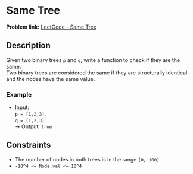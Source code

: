 # Same Tree

**Problem link:** [LeetCode - Same Tree](https://leetcode.com/problems/same-tree)

## Description

Given two binary trees `p` and `q`, write a function to check if they are the same.  
Two binary trees are considered the same if they are structurally identical and the nodes have the same value.

### Example

- Input:  
  `p = [1,2,3]`,  
  `q = [1,2,3]`  
  → Output: `true`

## Constraints

- The number of nodes in both trees is in the range `[0, 100]`
- `-10^4 <= Node.val <= 10^4`
